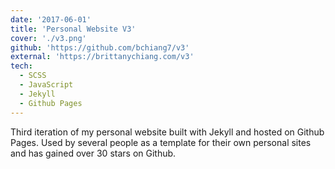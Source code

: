 ```yaml
---
date: '2017-06-01'
title: 'Personal Website V3'
cover: './v3.png'
github: 'https://github.com/bchiang7/v3'
external: 'https://brittanychiang.com/v3'
tech:
  - SCSS
  - JavaScript
  - Jekyll
  - Github Pages
---
```


Third iteration of my personal website built with Jekyll and hosted on Github Pages. Used by several people as a template for their own personal sites and has gained over 30 stars on Github.
